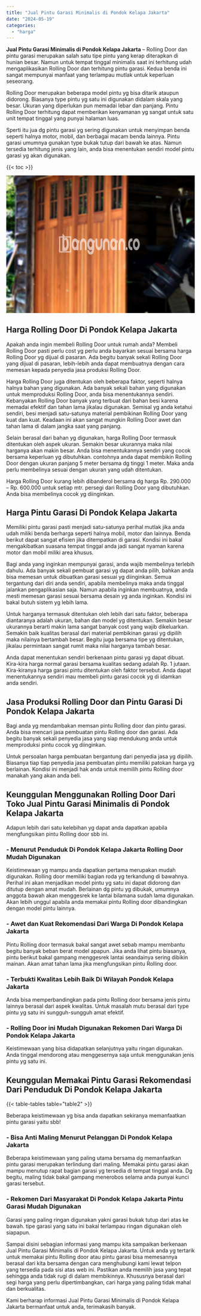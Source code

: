 ```yaml
---
title: "Jual Pintu Garasi Minimalis di Pondok Kelapa Jakarta"
date: "2024-05-19"
categories: 
  - "harga"
---
```


**Jual Pintu Garasi Minimalis di Pondok Kelapa Jakarta** – Rolling Door dan pintu garasi merupakan salah satu tipe pintu yang kerap diterapkan di hunian besar. Namun untuk tempat tinggal minimalis saat ini terhitung udah mengaplikasikan Rolling Door dan terhitung pintu garasi. Kedua benda ini sangat mempunyai manfaat yang terlampau mutlak untuk keperluan seseorang.

Rolling Door merupakan beberapa model pintu yg bisa ditarik ataupun didorong. Biasanya type pintu yg satu ini digunakan didalam skala yang besar. Ukuran yang diperlukan pun memadai lebar dan panjang. Pintu Rolling Door terhitung dapat memberikan kenyamanan yg sangat untuk satu unit tempat tinggal yang punyai halaman luas.

Sperti itu jua dg pintu garasi yg sering digunakan untuk menyimpan benda seperti halnya motor, mobil, dan berbagai macam benda lainnya. Pintu garasi umumnya gunakan type bukak tutup dari bawah ke atas. Namun tersedia terhitung jenis yang lain, anda bisa menentukan sendiri model pintu garasi yg akan digunakan.

{{< toc >}}

![Jual Pintu Garasi Minimalis di Pondok Kelapa Jakarta](/images/pintu-garasi-39.png)

## Harga Rolling Door Di Pondok Kelapa Jakarta

Apakah anda ingin membeli Rolling Door untuk rumah anda? Membeli Rolling Door pasti perlu cost yg perlu anda bayarkan sesuai bersama harga Rolling Door yg dijual di pasaran. Ada begitu banyak sekali Rolling Door yang dijual di pasaran, lebih-lebih anda dapat membuatnya dengan cara memesan kepada penyedia jasa produksi Rolling Door.

Harga Rolling Door juga ditentukan oleh beberapa faktor, seperti halnya halnya bahan yang digunakan. Ada banyak sekali bahan yang digunakan untuk memproduksi Rolling Door, anda bisa menentukannya sendiri. Kebanyakan Rolling Door banyak yang terbuat dari bahan besi karena memadai efektif dan tahan lama jikalau digunakan. Semisal yg anda ketahui sendiri, besi menjadi satu-satunya material pembikinan Rolling Door yang kuat dan kuat. Keadaan ini akan sangat mungkin Rolling Door awet dan tahan lama di dalam jangka saat yang panjang.

Selain berasal dari bahan yg digunakan, harga Rolling Door termasuk ditentukan oleh aspek ukuran. Semakin besar ukurannya maka nilai harganya akan makin besar. Anda bisa menentukannya sendiri yang cocok bersama keperluan yg dibutuhkan. contohnya anda dapat membikin Rolling Door dengan ukuran panjang 5 meter bersama dg tinggi 1 meter. Maka anda perlu membelinya sesuai dengan ukuran yang udah ditentukan.

Harga Rolling Door kurang lebih dibanderol bersama dg harga Rp. 290.000 – Rp. 600.000 untuk setiap mtr. persegi dari Rolling Door yang dibutuhkan. Anda bisa membelinya cocok yg diinginkan.

## Harga Pintu Garasi Di Pondok Kelapa Jakarta

Memiliki pintu garasi pasti menjadi satu-satunya perihal mutlak jika anda udah miliki benda berharga seperti halnya mobil, motor dan lainnya. Benda berikut dapat sangat efisien jika ditempatkan di garasi. Kondisi ini bakal mengakibatkan suasana tempat tinggal anda jadi sangat nyaman karena motor dan mobil miliki area khusus.

Bagi anda yang inginkan mempunyai garasi, anda wajib membelinya terlebih dahulu. Ada banyak sekali pembuat garasi yg dapat anda pilih, bahkan anda bisa memesan untuk dibuatkan garasi sesuai yg diinginkan. Semua tergantung dari diri anda sendiri, apabila membelinya maka anda tinggal jalankan pengaplikasian saja. Namun apabila inginkan membuatnya, anda mesti memesan garasi sesuai bersama desain yg anda inginkan. Kondisi ini bakal butuh sistem yg lebih lama.

Untuk harganya termasuk ditentukan oleh lebih dari satu faktor, beberapa diantaranya adalah ukuran, bahan dan model yg ditentukan. Semakin besar ukurannya berarti makin lama sangat banyak cost yang wajib dikeluarkan. Semakin baik kualitas berasal dari material pembikinan garasi yg dipilih maka nilainya bertambah besar. Begitu juga bersama tipe yg ditentukan, jikalau permintaan sangat rumit maka nilai harganya tambah besar.

Anda dapat menentukan sendiri berkenaan pintu garasi yg dapat dibuat. Kira-kira harga normal garasi bersama kualitas sedang adalah Rp. 1 jutaan. Kira-kiranya harga garasi pintu ditentukan oleh faktor tersebut. Anda dapat menentukannya sendiri mau membeli pintu garasi cocok yg di idamkan anda sendiri.

## Jasa Produksi Rolling Door dan Pintu Garasi Di Pondok Kelapa Jakarta

Bagi anda yg mendambakan memsan pintu Rolling door dan pintu garasi. Anda bisa mencari jasa pembuatan pintu Rolling door dan garasi. Ada begitu banyak sekali penyedia jasa yang siap mendukung anda untuk memproduksi pintu cocok yg diinginkan.

Untuk persoalan harga pembuatan bergantung dari penyedia jasa yg dipilih. Biasanya tiap tiap penyedia jasa pembuatan pintu memiliki patokan harga yg berlainan. Kondisi ini menjadi hak anda untuk memilih pintu Rolling door manakah yang akan anda beli.

## Keunggulan Menggunakan Rolling Door Dari Toko Jual Pintu Garasi Minimalis di Pondok Kelapa Jakarta

Adapun lebih dari satu kelebihan yg dapat anda dapatkan apabila mengfungsikan pintu Rolling door sbb ini.

### \- Menurut Penduduk Di Pondok Kelapa Jakarta Rolling Door Mudah Digunakan

Keistimewaan yg mampu anda dapatkan pertama merupakan mudah digunakan. Rolling door memiliki bagian roda yg terkandung di bawahnya. Perihal ini akan menjadikan model pintu yg satu ini dapat didorong dan ditutup dengan amat mudah. Berlainan dg pintu yg dibukak, umumnya anggota bawah akan menggesrek ke lantai bilamana sudah lama digunakan. Akan lebih unggul apabila anda memakai pintu Rolling door dibandingkan dengan model pintu lainnya.

### \- Awet dan Kuat Rekomendasi Dari Warga Di Pondok Kelapa Jakarta

Pintu Rolling door termasuk bakal sangat awet sebab mampu membantu begitu banyak beban berat model apapun. Jika anda lihat pintu biasanya, pintu berikut bakal gampang menggesrek lantai seandainya sering dibikin mainan. Akan amat tahan lama jika mengfungsikan pintu Rolling door.

### \- Terbukti Kwalitas Lebih Baik Di Wilayah Pondok Kelapa Jakarta

Anda bisa memperbandingkan pada pintu Rolling door bersama jenis pintu lainnya berasal dari aspek kwalitas. Untuk masalah mutu berasal dari type pintu yg satu ini sungguh-sungguh amat efektif.

### \- Rolling Door ini Mudah Digunakan Rekomen Dari Warga Di Pondok Kelapa Jakarta

Keistimewaan yang bisa didapatkan selanjutnya yaitu ringan digunakan. Anda tinggal mendorong atau menggesernya saja untuk menggunakan jenis pintu yg satu ini.

## Keunggulan Memakai Pintu Garasi Rekomendasi Dari Penduduk Di Pondok Kelapa Jakarta

{{< table-tables table="table2" >}}

Beberapa keistimewaan yg bisa anda dapatkan sekiranya memanfaatkan pintu garasi yaitu sbb!

### \- Bisa Anti Maling Menurut Pelanggan Di Pondok Kelapa Jakarta

Beberapa keistimewaan yang paling utama bersama dg memanfaatkan pintu garasi merupakan terlindung dari maling. Memakai pintu garasi akan mampu menutup rapat bagian garasi yg tersedia di tempat tinggal anda. Dg begitu, maling tidak bakal gampang menerobos selama anda punyai kunci garasi tersebut.

### \- Rekomen Dari Masyarakat Di Pondok Kelapa Jakarta Pintu Garasi Mudah Digunakan

Garasi yang paling ringan digunakan yakni garasi bukak tutup dari atas ke bawah. tipe garasi yang satu ini bakal terlampau ringan digunakan oleh siapapun.

Sampai disini sebagian informasi yang mampu kita sampaikan berkenaan Jual Pintu Garasi Minimalis di Pondok Kelapa Jakarta. Untuk anda yg tertarik untuk memakai pintu Rolling door atau pintu garasi bisa memesannya berasal dari kita bersama dengan cara menghubungi kami lewat telpon yang tersedia pada sisi atas web ini. Pastikan anda memilih jasa yang tepat sehingga anda tidak rugi di dalam membikinnya. Khususnya berasal dari segi harga yang perlu dipertimbangkan, cari harga yang paling tidak mahal dan berkualitas.

Kami berharap informasi Jual Pintu Garasi Minimalis di Pondok Kelapa Jakarta bermanfaat untuk anda, terimakasih banyak.
